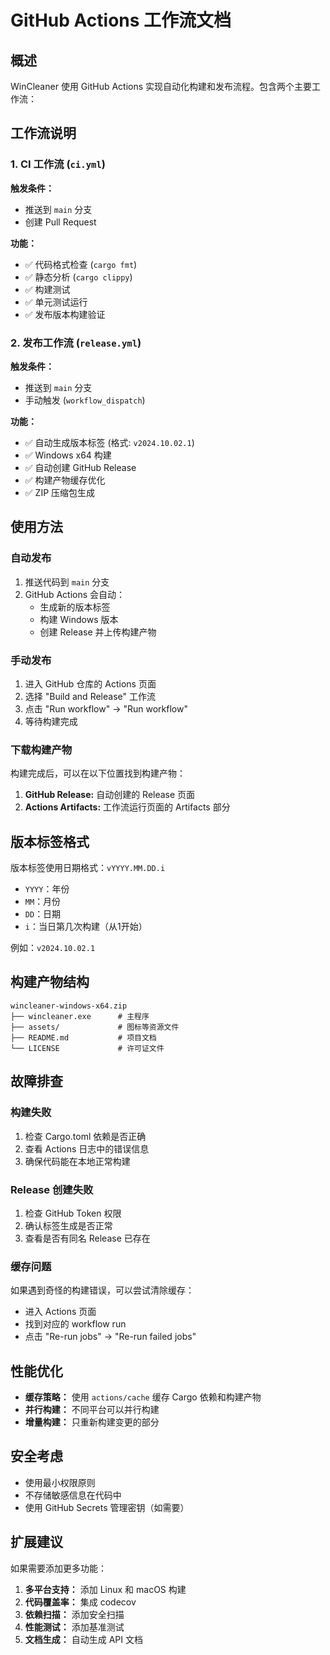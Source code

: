# GitHub Actions 工作流文档

## 概述

WinCleaner 使用 GitHub Actions 实现自动化构建和发布流程。包含两个主要工作流：

## 工作流说明

### 1. CI 工作流 (`ci.yml`)

**触发条件：**
- 推送到 `main` 分支
- 创建 Pull Request

**功能：**
- ✅ 代码格式检查 (`cargo fmt`)
- ✅ 静态分析 (`cargo clippy`)
- ✅ 构建测试
- ✅ 单元测试运行
- ✅ 发布版本构建验证

### 2. 发布工作流 (`release.yml`)

**触发条件：**
- 推送到 `main` 分支
- 手动触发 (`workflow_dispatch`)

**功能：**
- ✅ 自动生成版本标签 (格式: `v2024.10.02.1`)
- ✅ Windows x64 构建
- ✅ 自动创建 GitHub Release
- ✅ 构建产物缓存优化
- ✅ ZIP 压缩包生成

## 使用方法

### 自动发布

1. 推送代码到 `main` 分支
2. GitHub Actions 会自动：
   - 生成新的版本标签
   - 构建 Windows 版本
   - 创建 Release 并上传构建产物

### 手动发布

1. 进入 GitHub 仓库的 Actions 页面
2. 选择 "Build and Release" 工作流
3. 点击 "Run workflow" → "Run workflow"
4. 等待构建完成

### 下载构建产物

构建完成后，可以在以下位置找到构建产物：

1. **GitHub Release:** 自动创建的 Release 页面
2. **Actions Artifacts:** 工作流运行页面的 Artifacts 部分

## 版本标签格式

版本标签使用日期格式：`vYYYY.MM.DD.i`

- `YYYY`：年份
- `MM`：月份
- `DD`：日期
- `i`：当日第几次构建（从1开始）

例如：`v2024.10.02.1`

## 构建产物结构

```
wincleaner-windows-x64.zip
├── wincleaner.exe      # 主程序
├── assets/             # 图标等资源文件
├── README.md           # 项目文档
└── LICENSE             # 许可证文件
```

## 故障排查

### 构建失败

1. 检查 Cargo.toml 依赖是否正确
2. 查看 Actions 日志中的错误信息
3. 确保代码能在本地正常构建

### Release 创建失败

1. 检查 GitHub Token 权限
2. 确认标签生成是否正常
3. 查看是否有同名 Release 已存在

### 缓存问题

如果遇到奇怪的构建错误，可以尝试清除缓存：
- 进入 Actions 页面
- 找到对应的 workflow run
- 点击 "Re-run jobs" → "Re-run failed jobs"

## 性能优化

- **缓存策略：** 使用 `actions/cache` 缓存 Cargo 依赖和构建产物
- **并行构建：** 不同平台可以并行构建
- **增量构建：** 只重新构建变更的部分

## 安全考虑

- 使用最小权限原则
- 不存储敏感信息在代码中
- 使用 GitHub Secrets 管理密钥（如需要）

## 扩展建议

如果需要添加更多功能：

1. **多平台支持：** 添加 Linux 和 macOS 构建
2. **代码覆盖率：** 集成 codecov
3. **依赖扫描：** 添加安全扫描
4. **性能测试：** 添加基准测试
5. **文档生成：** 自动生成 API 文档